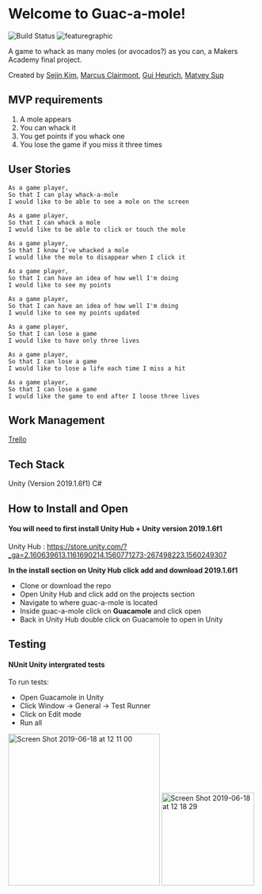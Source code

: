 # Welcome to Guac-a-mole!

![Build Status](http://unitybuildbadge.azurewebsites.net/api/status/76f04452-ff56-4bbe-b532-3c3440196760)
![featuregraphic](https://user-images.githubusercontent.com/46751197/59685019-1fd9b880-91d3-11e9-9079-69ec5a000cc3.jpg)


A game to whack as many moles (or avocados?) as you can, a Makers Academy final project.

Created by [Sejin Kim](https://github.com/sejinkay), [Marcus Clairmont](https://github.com/Kintaro-Oe), [Gui Heurich](https://github.com/guilhe0756), [Matvey Sup](https://github.com/theonemat)

## MVP requirements

1. A mole appears
2. You can whack it
3. You get points if you whack one
4. You lose the game if you miss it three times

## User Stories

```
As a game player,
So that I can play whack-a-mole
I would like to be able to see a mole on the screen

As a game player,
So that I can whack a mole
I would like to be able to click or touch the mole

As a game player,
So that I know I've whacked a mole
I would like the mole to disappear when I click it

As a game player,
So that I can have an idea of how well I'm doing
I would like to see my points

As a game player,
So that I can have an idea of how well I'm doing
I would like to see my points updated

As a game player,
So that I can lose a game
I would like to have only three lives

As a game player,
So that I can lose a game
I would like to lose a life each time I miss a hit

As a game player,
So that I can lose a game
I would like the game to end after I loose three lives

```

## Work Management

[Trello](https://trello.com/b/NzMChEFe/whack-a-mole)

## Tech Stack

Unity (Version 2019.1.6f1)
C#


## How to Install and Open

#### You will need to first install Unity Hub + Unity version 2019.1.6f1

 Unity Hub : https://store.unity.com/?_ga=2.160639613.1161690214.1560771273-267498223.1560249307
 
 __In the install section on Unity Hub click add and download 2019.1.6f1__

* Clone or download the repo
* Open Unity Hub and click add on the projects section
* Navigate to where guac-a-mole is located 
* Inside guac-a-mole click on **Guacamole** and click open
* Back in Unity Hub double click on Guacamole to open in Unity


## Testing

#### NUnit Unity intergrated tests

To run tests:

* Open Guacamole in Unity
* Click Window -> General -> Test Runner
* Click on Edit mode 
* Run all

<img width="306" alt="Screen Shot 2019-06-18 at 12 11 00" src="https://user-images.githubusercontent.com/46751197/59677919-fdd83a00-91c2-11e9-8198-e6994e04e007.png">

<img width="187" alt="Screen Shot 2019-06-18 at 12 18 29" src="https://user-images.githubusercontent.com/46751197/59678038-4263d580-91c3-11e9-9871-0d8056026c5d.png">












